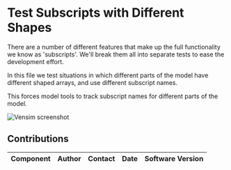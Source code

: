 Test Subscripts with Different Shapes
========================

There are a number of different features that make up the full functionality we know as 
'subscripts'. We'll break them all into separate tests to ease the development effort.

In this file we test situations in which different parts of the model have different shaped arrays, and use different subscript names.

This forces model tools to track subscript names for different parts of the model.


![Vensim screenshot](vensim_screenshot.png)


Contributions
-------------

| Component                         | Author          | Contact                    | Date    | Software Version        |
|:--------------------------------- |:--------------- |:-------------------------- |:------- |:----------------------- |

